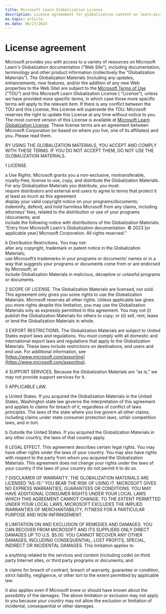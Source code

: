 ```yaml
---
title: Microsoft Learn Globalization License
description: License agreeement for globalization content on learn.microsoft.com.
ms.topic: article
ms.date: 06/27/2023
---
```


# License agreement

Microsoft provides you with access to a variety of resources on Microsoft Learn's Globalization documentation (“Web Site”), including documentation, terminology and other product information (collectively the “Globalization Materials”). The Globalization Materials (including any updates, enhancements, new features, and/or the addition of any new Web properties to the Web Site) are subject to the [Microsoft Terms of Use](https://learn.microsoft.com/en-us/legal/termsofuse) (“TOU”) and this Microsoft Learn Globalization License ( “License”), unless we have provided more specific terms, in which case those more specific terms will apply to the relevant item. If there is any conflict between the TOU and this License, this License will supersede the TOU. Microsoft reserves the right to update this License at any time without notice to you. The most current version of this License is available at [Microsoft Learn Globalization License](license-agreement.md). These license terms are an agreement between Microsoft Corporation (or based on where you live, one of its affiliates) and you. Please read them.

BY USING THE GLOBALIZATION MATERIALS, YOU ACCEPT AND COMPLY WITH THESE TERMS. IF YOU DO NOT ACCEPT THEM, DO NOT USE THE GLOBALIZATION MATERIALS.

1 LICENSE.

  a Use Rights. Microsoft grants you a non-exclusive, nontransferable, royalty-free, license to use, copy, and distribute the Globalization Materials. For any Globalization Materials you distribute, you must:<br>
    require distributors and external end users to agree to terms that protect it at least as much as this agreement<br>
    display your valid copyright notice on your programs/documents;<br>
    indemnify, defend, and hold harmless Microsoft from any claims, including attorneys’ fees, related to the distribution or use of your programs /documents; and<br>
    include the following notice with distributions of the Globalization Materials: “Entry from Microsoft Learn's Globalization documentation. © 2023 [or applicable year] Microsoft Corporation. All rights reserved.”

  b Distribution Restrictions. You may not:<br>
    alter any copyright, trademark or patent notice in the Globalization Materials;<br>
    use Microsoft’s trademarks in your programs or documents’ names or in a way that suggests your programs or documents come from or are endorsed by Microsoft; or<br>
    include Globalization Materials in malicious, deceptive or unlawful programs or documents.

2 SCOPE OF LICENSE. The Globalization Materials are licensed, not sold. This agreement only gives you some rights to use the Globalization Materials. Microsoft reserves all other rights. Unless applicable law gives you more rights despite this limitation, you may use the Globalization Materials only as expressly permitted in this agreement. You may not (i) publish the Globalization Materials for others to copy; or (ii) sell, rent, lease or lend the Globalization Materials in whole.

3 EXPORT RESTRICTIONS. The Globalization Materials are subject to United States export laws and regulations. You must comply with all domestic and international export laws and regulations that apply to the Globalization Materials. These laws include restrictions on destinations, end users and end use. For additional information, see [https://www.microsoft.com/exporting](https://www.microsoft.com/exporting).

4 SUPPORT SERVICES. Because the Globalization Materials are “as is,” we may not provide support services for it.

5 APPLICABLE LAW.

  a United States. If you acquired the Globalization Materials in the United States, Washington state law governs the interpretation of this agreement and applies to claims for breach of it, regardless of conflict of laws principles. The laws of the state where you live govern all other claims, including claims under state consumer protection laws, unfair competition laws, and in tort.

  b Outside the United States. If you acquired the Globalization Materials in any other country, the laws of that country apply.

6 LEGAL EFFECT. This agreement describes certain legal rights. You may have other rights under the laws of your country. You may also have rights with respect to the party from whom you acquired the Globalization Materials. This agreement does not change your rights under the laws of your country if the laws of your country do not permit it to do so.

7 DISCLAIMER OF WARRANTY. THE GLOBALIZATION MATERIALS ARE LICENSED “AS-IS.” YOU BEAR THE RISK OF USING IT. MICROSOFT GIVES NO EXPRESS WARRANTIES, GUARANTEES OR CONDITIONS. YOU MAY HAVE ADDITIONAL CONSUMER RIGHTS UNDER YOUR LOCAL LAWS WHICH THIS AGREEMENT CANNOT CHANGE. TO THE EXTENT PERMITTED UNDER YOUR LOCAL LAWS, MICROSOFT EXCLUDES THE IMPLIED WARRANTIES OF MERCHANTABILITY, FITNESS FOR A PARTICULAR PURPOSE AND NON-INFRINGEMENT.

8 LIMITATION ON AND EXCLUSION OF REMEDIES AND DAMAGES. YOU CAN RECOVER FROM MICROSOFT AND ITS SUPPLIERS ONLY DIRECT DAMAGES UP TO U.S. $5.00. YOU CANNOT RECOVER ANY OTHER DAMAGES, INCLUDING CONSEQUENTIAL, LOST PROFITS, SPECIAL, INDIRECT OR INCIDENTAL DAMAGES. This limitation applies to

  a anything related to the services and content (including code) on third party Internet sites, or third party programs or documents; and

  b claims for breach of contract, breach of warranty, guarantee or condition, strict liability, negligence, or other tort to the extent permitted by applicable law.

It also applies even if Microsoft knew or should have known about the possibility of the damages. The above limitation or exclusion may not apply to you because your country may not allow the exclusion or limitation of incidental, consequential or other damages.
